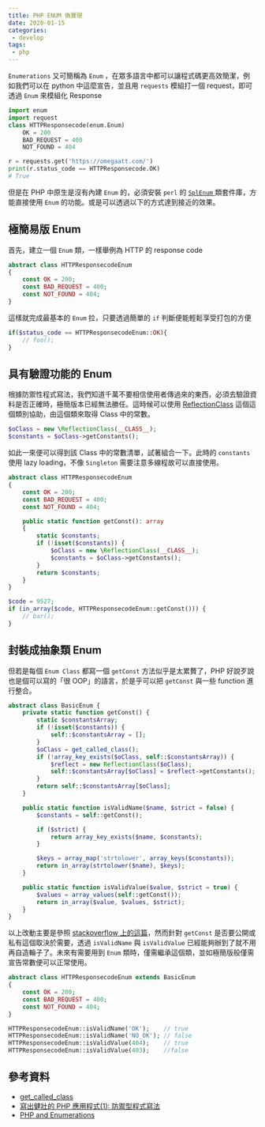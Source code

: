 ```yaml
---
title: PHP ENUM 偽實現
date: 2020-01-15
categories:
 - develop
tags:
 - php
---
```


`Enumerations` 又可簡稱為 `Enum` ，在眾多語言中都可以讓程式碼更高效簡潔，例如我們可以在 python 中這麼宣告，並且用 `requests` 模組打一個 request，即可透過 `Enum` 來模組化 Response

``` python
import enum
import request
class HTTPResponsecode(enum.Enum)
    OK = 200
    BAD_REQUEST = 400
    NOT_FOUND = 404

r = requests.get('https://omegaatt.com/')
print(r.status_code == HTTPResponsecode.OK)
# True
```

但是在 PHP 中原生是沒有內建 `Enum` 的，必須安裝 `perl` 的 [ `SplEnum` ](https://stackoverflow.com/questions/57885011/error-class-splenum-not-found-in-php-7) 類套件庫，方能直接使用 `Enum` 的功能。或是可以透過以下的方式達到接近的效果。

## 極簡易版 Enum

首先，建立一個 `Enum` 類，一樣舉例為 HTTP 的 response code

``` php
abstract class HTTPResponsecodeEnum
{
    const OK = 200;
    const BAD_REQUEST = 400;
    const NOT_FOUND = 404;
}
```

這樣就完成最基本的 `Enum` 拉，只要透過簡單的 `if` 判斷便能輕鬆享受打包的方便

``` PHP
if($status_code == HTTPResponsecodeEnum::OK){
    // foo();
}
```

## 具有驗證功能的 Enum

根據防禦性程式寫法，我們知道千萬不要相信使用者傳過來的東西，必須去驗證資料是否正確時，極簡版本已經無法勝任。這時候可以使用 [ReflectionClass](https://www.php.net/manual/en/class.reflectionclass.php) 這個這個類別協助，由這個類來取得 Class 中的常數。

``` PHP
$oClass = new \ReflectionClass(__CLASS__);
$constants = $oClass->getConstants();
```

如此一來便可以得到該 Class 中的常數清單，試著組合一下。此時的 `constants` 使用 lazy loading，不像 `Singleton` 需要注意多線程故可以直接使用。

``` PHP
abstract class HTTPResponsecodeEnum
{
    const OK = 200;
    const BAD_REQUEST = 400;
    const NOT_FOUND = 404;

    public static function getConst(): array
    {
        static $constants;
        if (!isset($constants)) {
            $oClass = new \ReflectionClass(__CLASS__);
            $constants = $oClass->getConstants();
        }
        return $constants;
    }
}

$code = 9527;
if (in_array($code, HTTPResponsecodeEnum::getConst())) {
    // bar();
}
```

## 封裝成抽象類 Enum

但若是每個 `Enum Class` 都寫一個 `getConst` 方法似乎是太累贅了，PHP 好說歹說也是個可以寫的「很 OOP」的語言，於是乎可以把 `getConst` 與一些 function 進行整合。

``` PHP
abstract class BasicEnum {
    private static function getConst() {
        static $constantsArray;
        if (!isset($constants)) {
            self::$constantsArray = [];
        }
        $oClass = get_called_class();
        if (!array_key_exists($oClass, self::$constantsArray)) {
            $reflect = new ReflectionClass($oClass);
            self::$constantsArray[$oClass] = $reflect->getConstants();
        }
        return self::$constantsArray[$oClass];
    }

    public static function isValidName($name, $strict = false) {
        $constants = self::getConst();

        if ($strict) {
            return array_key_exists($name, $constants);
        }

        $keys = array_map('strtolower', array_keys($constants));
        return in_array(strtolower($name), $keys);
    }

    public static function isValidValue($value, $strict = true) {
        $values = array_values(self::getConst());
        return in_array($value, $values, $strict);
    }
}
```

以上改動主要是參照 [stackoverflow 上的這篇](https://stackoverflow.com/questions/254514/php-and-enumerations/21536800#21536800)，然而針對 `getConst` 是否要公開或私有這個取決於需要，透過 `isValidName` 與 `isValidValue` 已經能夠辦到了就不用再自造輪子了。未來有需要用到 `Enum` 類時，僅需繼承這個類，並如極簡版般僅需宣告常數便可以正常使用。

``` PHP
abstract class HTTPResponsecodeEnum extends BasicEnum
{
    const OK = 200;
    const BAD_REQUEST = 400;
    const NOT_FOUND = 404;
}

HTTPResponsecodeEnum::isValidName('OK');    // true
HTTPResponsecodeEnum::isValidName('NO_OK'); // false
HTTPResponsecodeEnum::isValidValue(404);    // true 
HTTPResponsecodeEnum::isValidValue(403);    //false
```

## 參考資料

* [get_called_class](https://stackoverflow.com/questions/506705/how-can-i-get-the-classname-from-a-static-call-in-an-extended-php-class)
* [寫出健壯的 PHP 應用程式(1): 防禦型程式寫法](http://asika.windspeaker.co/post/3502-strong-php-1-defensive-programming)
* [PHP and Enumerations](https://stackoverflow.com/questions/254514/php-and-enumerations/21536800#21536800)
